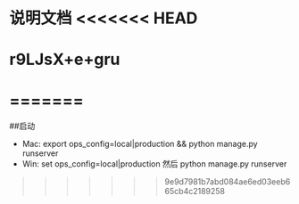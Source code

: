 说明文档
<<<<<<< HEAD
======
r9LJsX+e+gru
===========
=======
===========

##启动
* Mac: export ops_config=local|production && python manage.py runserver
* Win: set ops_config=local|production  然后 python manage.py runserver
>>>>>>> 9e9d7981b7abd084ae6ed03eeb665cb4c2189258
